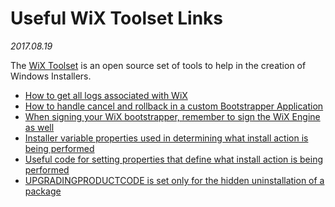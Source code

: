 # Useful WiX Toolset Links

*2017.08.19*

The [WiX Toolset](https://github.com/wixtoolset) is an open source set of tools to help in the creation of Windows Installers.

- [How to get all logs associated with WiX](https://stackoverflow.com/questions/10741139/how-to-set-or-get-all-logs-in-a-custom-bootstrapper-application)
- [How to handle cancel and rollback in a custom Bootstrapper Application](https://stackoverflow.com/questions/15323427/cancel-installation-and-rollback-using-wix-burn-bootstrapper-ui)
- [When signing your WiX bootstrapper, remember to sign the WiX Engine as well](http://www.daves-blog.net/post/2014/08/29/Signing-WIX-Bottstrapper.aspx)
- [Installer variable properties used in determining what install action is being performed](https://stackoverflow.com/questions/320921/how-to-add-a-wix-custom-action-that-happens-only-on-uninstall-via-msi)
- [Useful code for setting properties that define what install action is being performed](https://stackoverflow.com/questions/18531272/how-do-i-distinguish-between-a-normal-install-and-an-upgrade-in-wix)
- [UPGRADINGPRODUCTCODE is set only for the hidden uninstallation of a package](https://stackoverflow.com/questions/11861573/upgradingproductcode-condition-not-working-in-wixui-install-wxs-in-library)
